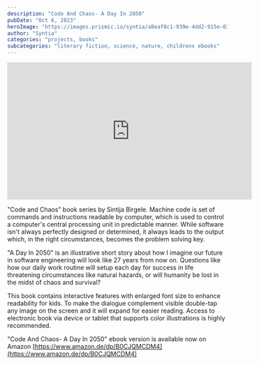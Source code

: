 ```yaml
---
description: "Code And Chaos- A Day In 2050"
pubDate: "Oct 6, 2023"
heroImage: "https://images.prismic.io/syntia/a8eaf8c1-939e-4dd2-915e-0336eb4ca348_71vXaMtiNIL._SL1500_1.jpg?auto=compress,format"
author: "Syntia"
categories: "projects, books"
subcategories: "literary fiction, science, nature, childrens ebooks"
---
```


<iframe width="560" height="315" src="https://www.youtube.com/embed/7M2ku1aAzHY?si=NYv50Ew-rJLZn2eY" title="YouTube video player" frameborder="0" allow="accelerometer; autoplay; clipboard-write; encrypted-media; gyroscope; picture-in-picture; web-share" allowfullscreen></iframe>

"Code and Chaos" book series by Sintija Birgele. Machine code is set of commands and instructions readable by computer, which is used to control a computer's central processing unit in predictable manner. While software isn't always perfectly designed or determined, it always leads to the output which, in the right circumstances, becomes the problem solving key.

"A Day In 2050" is an illustrative short story about how I imagine our future in software engineering will look like 27 years from now on. Questions like how our daily work routine will setup each day for success in life threatening circumstances like natural hazards, or will humanity be lost in the midst of chaos and survival?  

This book contains interactive features with enlarged font size to enhance readability for kids. To make the dialogue complement visible double-tap any image on the screen and it will expand for easier reading. Access to electronic book via device or tablet that supports color illustrations is highly recommended.

"Code And Chaos- A Day In 2050" ebook version is available now on Amazon [https://www.amazon.de/dp/B0CJQMCDM4](https://www.amazon.de/dp/B0CJQMCDM4)
